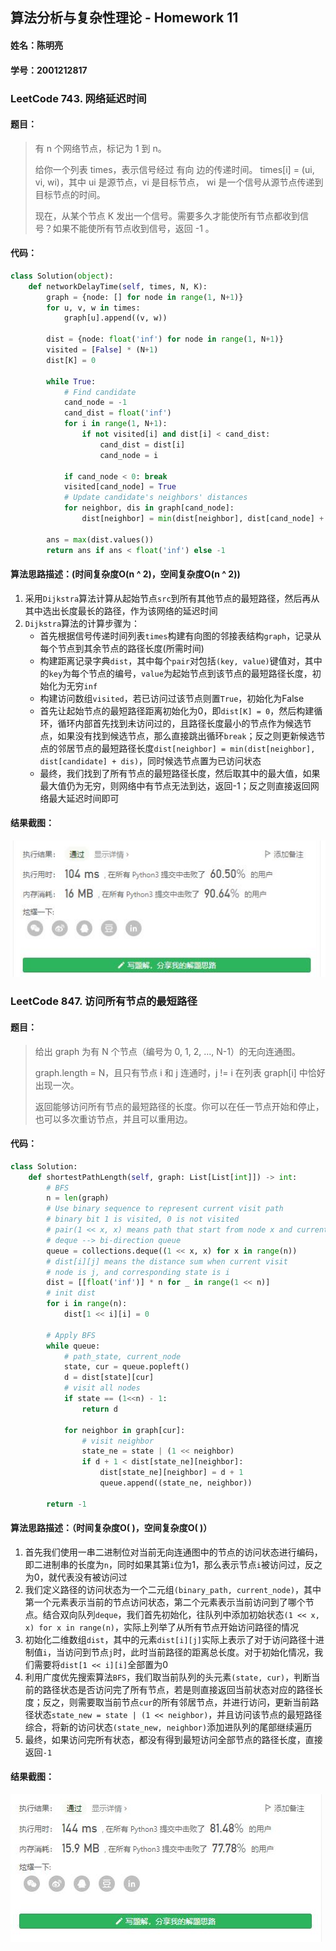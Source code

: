 ## 算法分析与复杂性理论 - Homework 11

#### 姓名：陈明亮

#### 学号：2001212817



### LeetCode 743.  网络延迟时间

#### 题目：

> 有 n 个网络节点，标记为 1 到 n。
>
> 给你一个列表 times，表示信号经过 有向 边的传递时间。 times[i] = (ui, vi, wi)，其中 ui 是源节点，vi 是目标节点， wi 是一个信号从源节点传递到目标节点的时间。
>
> 现在，从某个节点 K 发出一个信号。需要多久才能使所有节点都收到信号？如果不能使所有节点收到信号，返回 -1 。
>



#### 代码：

```python
class Solution(object):
    def networkDelayTime(self, times, N, K):
        graph = {node: [] for node in range(1, N+1)}
        for u, v, w in times:
            graph[u].append((v, w))

        dist = {node: float('inf') for node in range(1, N+1)}
        visited = [False] * (N+1)
        dist[K] = 0

        while True:
            # Find candidate
            cand_node = -1
            cand_dist = float('inf')
            for i in range(1, N+1):
                if not visited[i] and dist[i] < cand_dist:
                    cand_dist = dist[i]
                    cand_node = i

            if cand_node < 0: break
            visited[cand_node] = True
            # Update candidate's neighbors' distances
            for neighbor, dis in graph[cand_node]:
                dist[neighbor] = min(dist[neighbor], dist[cand_node] + dis)

        ans = max(dist.values())
        return ans if ans < float('inf') else -1
```



#### 算法思路描述：(时间复杂度O(n ^ 2)，空间复杂度O(n ^ 2))

1. 采用`Dijkstra`算法计算从起始节点`src`到所有其他节点的最短路径，然后再从其中选出长度最长的路径，作为该网络的延迟时间
2. `Dijkstra`算法的计算步骤为：
   * 首先根据信号传递时间列表`times`构建有向图的邻接表结构`graph`，记录从每个节点到其余节点的路径长度(所需时间)
   * 构建距离记录字典`dist`，其中每个`pair`对包括`(key, value)`键值对，其中的`key`为每个节点的编号，`value`为起始节点到该节点的最短路径长度，初始化为无穷`inf`
   * 构建访问数组`visited`，若已访问过该节点则置`True`，初始化为False
   * 首先让起始节点的最短路径距离初始化为0，即`dist[K] = 0`，然后构建循环，循环内部首先找到未访问过的，且路径长度最小的节点作为候选节点，如果没有找到候选节点，那么直接跳出循环`break`；反之则更新候选节点的邻居节点的最短路径长度`dist[neighbor] = min(dist[neighbor], dist[candidate] + dis)`，同时候选节点置为已访问状态
   * 最终，我们找到了所有节点的最短路径长度，然后取其中的最大值，如果最大值仍为无穷，则网络中有节点无法到达，返回-1；反之则直接返回网络最大延迟时间即可



#### 结果截图：

![img](https://github.com/Palette25/Algo-2021/blob/main/Homework11/figures/1.jpg)



### LeetCode 847.  访问所有节点的最短路径

#### 题目：

> 给出 graph 为有 N 个节点（编号为 0, 1, 2, ..., N-1）的无向连通图。 
>
> graph.length = N，且只有节点 i 和 j 连通时，j != i 在列表 graph[i] 中恰好出现一次。
>
> 返回能够访问所有节点的最短路径的长度。你可以在任一节点开始和停止，也可以多次重访节点，并且可以重用边。
>

#### 代码：

```python
class Solution:
    def shortestPathLength(self, graph: List[List[int]]) -> int:
        # BFS
        n = len(graph)
        # Use binary sequence to represent current visit path
        # binary bit 1 is visited, 0 is not visited
        # pair(1 << x, x) means path that start from node x and currently only visit 
        # deque --> bi-direction queue
        queue = collections.deque((1 << x, x) for x in range(n))
        # dist[i][j] means the distance sum when current visit
        # node is j, and corresponding state is i
        dist = [[float('inf')] * n for _ in range(1 << n)]
        # init dist
        for i in range(n):
            dist[1 << i][i] = 0

        # Apply BFS
        while queue:
            # path_state, current_node
            state, cur = queue.popleft()
            d = dist[state][cur]
            # visit all nodes
            if state == (1<<n) - 1: 
                return d
            
            for neighbor in graph[cur]:
                # visit neighbor
                state_ne = state | (1 << neighbor)
                if d + 1 < dist[state_ne][neighbor]:
                    dist[state_ne][neighbor] = d + 1
                    queue.append((state_ne, neighbor))
        
        return -1
```



#### 算法思路描述：（时间复杂度O( )，空间复杂度O( )）

1. 首先我们使用一串二进制位对当前无向连通图中的节点的访问状态进行编码，即二进制串的长度为`n`，同时如果其第`i`位为1，那么表示节点`i`被访问过，反之为0，就代表没有被访问过
2. 我们定义路径的访问状态为一个二元组`(binary_path, current_node)`，其中第一个元素表示当前的节点访问状态，第二个元素表示当前访问到了哪个节点。结合双向队列`deque`，我们首先初始化，往队列中添加初始状态`(1 << x, x) for x in range(n)`，实际上列举了从所有节点开始访问路径的情况
3. 初始化二维数组`dist`，其中的元素`dist[i][j]`实际上表示了对于访问路径十进制值`i`，当访问到节点`j`时，此时当前路径的距离总长度。对于初始化情况，我们需要将`dist[1 << i][i]`全部置为0
4. 利用广度优先搜索算法`BFS`，我们取当前队列的头元素`(state, cur)`，判断当前的路径状态是否访问完了所有节点，若是则直接返回当前状态对应的路径长度；反之，则需要取当前节点`cur`的所有邻居节点，并进行访问，更新当前路径状态`state_new = state | (1 << neighbor)`，并且访问该节点的最短路径综合，将新的访问状态`(state_new, neighbor)`添加进队列的尾部继续遍历
5. 最终，如果访问完所有状态，都没有得到最短访问全部节点的路径长度，直接返回`-1`



#### 结果截图：

![img](https://github.com/Palette25/Algo-2021/blob/main/Homework11/figures/2.jpg)

